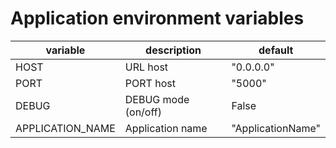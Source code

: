 # Application environment variables

| **variable**             | **description**     | **default**         |
|--------------------------|---------------------|---------------------|
| HOST                     | URL host            | "0.0.0.0"           |
| PORT                     | PORT host           | "5000"              |
| DEBUG                    | DEBUG mode (on/off) | False               |
| APPLICATION_NAME         | Application name    | "ApplicationName"   |

